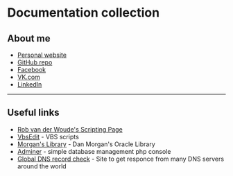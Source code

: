 # Documentation collection

## About me

* [Personal website](https://d-k-ivanov.github.io)
* [GitHub repo](https://github.com/d-k-ivanov)
* [Facebook](https://www.facebook.com/a1231239849)
* [VK.com](https://vk.com/d.k.ivanov)
* [LinkedIn](https://www.linkedin.com/in/dmitriy-ivanov-5b9275b3/)

---

## Useful links

* [Rob van der Woude's Scripting Page](http://www.robvanderwoude.com/)
* [VbsEdit](http://www.vbsedit.com/) - VBS scripts 
* [Morgan's Library](http://www.morganslibrary.org/) - Dan Morgan's Oracle Library
* [Adminer](https://www.adminer.org/) - simple database management php console
* [Global DNS record check](https://www.whatsmydns.net/) - Site to get responce from many DNS servers around the world
